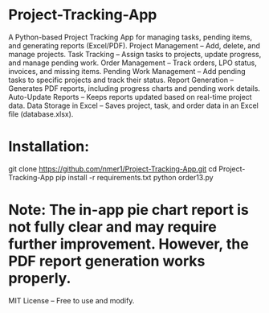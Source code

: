 # Project-Tracking-App
A Python-based Project Tracking App for managing tasks, pending items, and generating reports (Excel/PDF).
 Project Management – Add, delete, and manage projects.
 Task Tracking – Assign tasks to projects, update progress, and manage pending work.
 Order Management – Track orders, LPO status, invoices, and missing items.
 Pending Work Management – Add pending tasks to specific projects and track their status.
 Report Generation – Generates PDF reports, including progress charts and pending work details.
 Auto-Update Reports – Keeps reports updated based on real-time project data.
 Data Storage in Excel – Saves project, task, and order data in an Excel file (database.xlsx).

 # Installation:
 git clone https://github.com/nmer1/Project-Tracking-App.git
 cd Project-Tracking-App
 pip install -r requirements.txt
 python order13.py

 # Note: The in-app pie chart report is not fully clear and may require further improvement. However, the PDF report generation works properly.

 MIT License – Free to use and modify.






